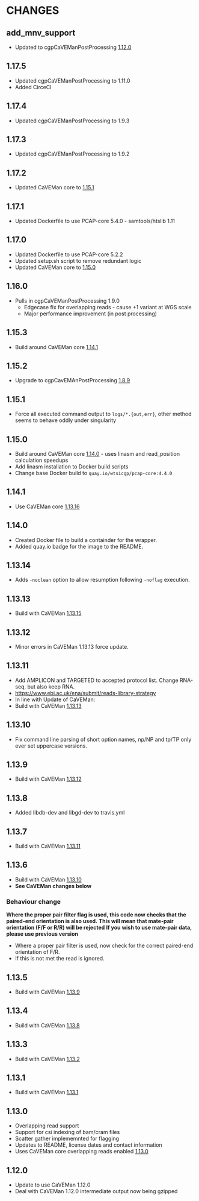 # CHANGES

## add_mnv_support

* Updated to cgpCaVEManPostProcessing [1.12.0](https://github.com/cancerit/cgpCaVEManPostProcessing/releases/tag/1.12.0)

## 1.17.5

* Updated cgpCaVEManPostProcessing to 1.11.0
* Added CirceCI

## 1.17.4

* Updated cgpCaVEManPostProcessing to 1.9.3

## 1.17.3

* Updated cgpCaVEManPostProcessing to 1.9.2

## 1.17.2

* Updated CaVEMan core to [1.15.1](https://github.com/cancerit/CaVEMan/releases/tag/1.15.1)

## 1.17.1

* Updated Dockerfile to use PCAP-core 5.4.0 - samtools/htslib 1.11

## 1.17.0

* Updated Dockerfile to use PCAP-core 5.2.2
* Updated setup.sh script to remove redundant logic
* Updated CaVEMan core to [1.15.0](https://github.com/cancerit/CaVEMan/releases/tag/1.15.0)

## 1.16.0

* Pulls in cgpCaVEManPostProcessing 1.9.0
  * Edgecase fix for overlapping reads - cause +1 variant at WGS scale
  * Major performance improvement (in post processing)

## 1.15.3

* Build around CaVEMan core [1.14.1](https://github.com/cancerit/CaVEMan/releases/tag/1.14.0)

## 1.15.2

* Upgrade to cgpCavEMAnPostProcessing [1.8.9](https://github.com/cancerit/cgpCaVEManPostProcessing/releases/tag/1.8.9)

## 1.15.1

* Force all executed command output to `logs/*.{out,err}`, other method seems to behave oddly under singularity

## 1.15.0

* Build around CaVEMan core [1.14.0](https://github.com/cancerit/CaVEMan/releases/tag/1.14.0) - uses linasm and read_position calculation speedups
* Add linasm installation to Docker build scripts
* Change base Docker build to `quay.io/wtsicgp/pcap-core:4.4.0`

## 1.14.1

* Use CaVEMan core [1.13.16](https://github.com/cancerit/CaVEMan/releases/tag/1.13.16)

## 1.14.0

* Created Docker file to build a containder for the wrapper.
* Added quay.io badge for the image to the README.

## 1.13.14

* Adds `-noclean` option to allow resumption following `-noflag` execution.

## 1.13.13

* Build with CaVEMan [1.13.15](https://github.com/cancerit/CaVEMan/releases/tag/1.13.15)

## 1.13.12

* Minor errors in CaVEMan 1.13.13 force update.

## 1.13.11

* Add AMPLICON and TARGETED to accepted protocol list. Change RNA-seq, but also keep RNA.
* https://www.ebi.ac.uk/ena/submit/reads-library-strategy
* In line with Update of CaVEMan:
* Build with CaVEMan [1.13.13](https://github.com/cancerit/CaVEMan/releases/tag/1.13.13)

## 1.13.10

* Fix command line parsing of short option names, np/NP and tp/TP only ever set uppercase versions.

## 1.13.9

* Build with CaVEMan [1.13.12](https://github.com/cancerit/CaVEMan/releases/tag/1.13.12)

## 1.13.8

* Added libdb-dev and libgd-dev to travis.yml

## 1.13.7

* Build with CaVEMan [1.13.11](https://github.com/cancerit/CaVEMan/releases/tag/1.13.11)

## 1.13.6

* Build with CaVEMan [1.13.10](https://github.com/cancerit/CaVEMan/releases/tag/1.13.10)
* **See CaVEMan changes below**

### Behaviour change

**Where the proper pair filter flag is used, this code now checks that the paired-end orientation is also used.**
**This will mean that mate-pair orientation (F/F or R/R) will be rejected**
**If you wish to use mate-pair data, please use previous version**

* Where a proper pair filter is used, now check for the correct paired-end orientation of F/R.
* If this is not met the read is ignored.

## 1.13.5

* Build with CaVEMan [1.13.9](https://github.com/cancerit/CaVEMan/releases/tag/1.13.9)

## 1.13.4

* Build with CaVEMan [1.13.8](https://github.com/cancerit/CaVEMan/releases/tag/1.13.8)

## 1.13.3

* Build with CaVEMan [1.13.2](https://github.com/cancerit/CaVEMan/releases/tag/1.13.2)

## 1.13.1

* Build with CaVEMan [1.13.1](https://github.com/cancerit/CaVEMan/releases/tag/1.13.1)

## 1.13.0

* Overlapping read support
* Support for csi indexing of bam/cram files
* Scatter gather implememnted for flagging
* Updates to README, license dates and contact information
* Uses CaVEMan core overlapping reads enabled [1.13.0](https://github.com/cancerit/CaVEMan/releases/tag/1.13.0)

## 1.12.0

* Update to use CaVEMan 1.12.0
* Deal with CaVEMan 1.12.0 intermediate output now being gzipped
